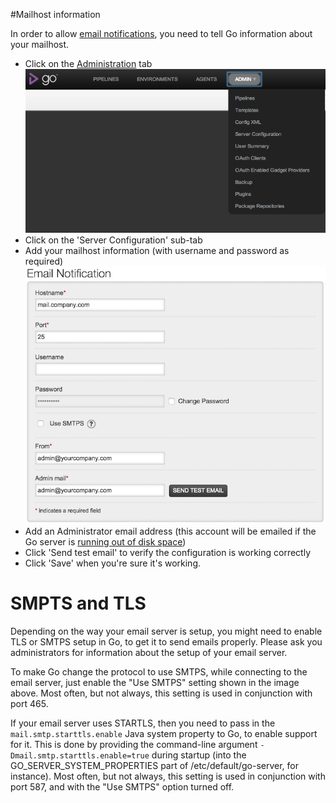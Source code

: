 #Mailhost information

In order to allow [email notifications](dev_notifications.md), you need to tell Go information about your mailhost.

-   Click on the [Administration](../navigation/administration_page.md) tab
![](../resources/images/topnav_admin.png)
-   Click on the 'Server Configuration' sub-tab
-   Add your mailhost information (with username and password as required)
![](../resources/images/3_add_mailhost_info.png)
-   Add an Administrator email address (this account will be emailed if the Go server is [running out of disk space](../faq/admin_out_of_disk_space.md))
-   Click 'Send test email' to verify the configuration is working correctly
-   Click 'Save' when you're sure it's working.

<a name='starttls'></a>
# SMPTS and TLS

Depending on the way your email server is setup, you might need to enable TLS or SMTPS setup in Go, to get it to send emails properly. Please ask you administrators for information about the setup of your email server.

To make Go change the protocol to use SMTPS, while connecting to the email server, just enable the "Use SMTPS" setting shown in the image above. Most often, but not always, this setting is used in conjunction with port 465.

If your email server uses STARTLS, then you need to pass in the ```mail.smtp.starttls.enable``` Java system property to Go, to enable support for it. This is done by providing the command-line argument ```-Dmail.smtp.starttls.enable=true``` during startup (into the GO_SERVER_SYSTEM_PROPERTIES part of /etc/default/go-server, for instance). Most often, but not always, this setting is used in conjunction with port 587, and with the "Use SMTPS" option turned off.
